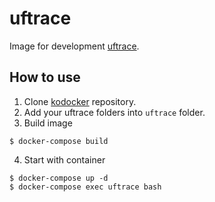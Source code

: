 # uftrace
Image for development [uftrace](https://github.com/namhyung/uftrace).

## How to use
1. Clone [kodocker](https://github.com/lntuition/kodocker) repository.
2. Add your uftrace folders into `uftrace` folder.
3. Build image
```console
$ docker-compose build
```

4. Start with container
```console
$ docker-compose up -d
$ docker-compose exec uftrace bash
```
